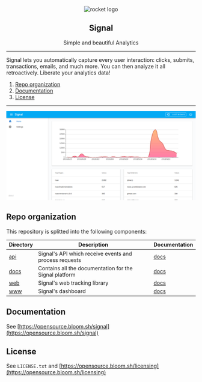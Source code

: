 <p align="center">
  <img alt="rocket logo" src="https://bloom.sh/imgs/logos/signal.png" height="180" />
  <h2 align="center">Signal</h2>
  <p align="center">Simple and beautiful Analytics</p>
</p>

---

Signal lets you automatically capture every user interaction: clicks, submits, transactions, emails, and much more. You can then analyze it all retroactively. Liberate your analytics data!

1. [Repo organization](#repo-organization)
2. [Documentation](#documentation)
3. [License](#license)

---

![Screenshot](docs/pages/imgs/screenshot.png)


## Repo organization

This repository is splitted into the following components:

| Directory |  Description | Documentation |
| --------- | ------------ | ------------- |
| [api](api) | Signal's API which receive events and process requests | [docs](https://opensource.bloom.sh/signal/api) |
| [docs](docs) | Contains all the documentation for the Signal platform | [docs](https://opensource.bloom.sh/signal) |
| [web](web) | Signal's web tracking library | [docs](https://opensource.bloom.sh/signal/web) |
| [www](www) | Signal's dashboard | [docs](https://opensource.bloom.sh/signal/www) |


## Documentation

See [https://opensource.bloom.sh/signal](https://opensource.bloom.sh/signal)


## License

See `LICENSE.txt` and [https://opensource.bloom.sh/licensing](https://opensource.bloom.sh/licensing)
